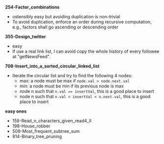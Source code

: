 **254-Factor_combinations**
- ostensibly easy but avoiding duplication is non-trivial
- To avoid duplication, enforce an order during recursive computation, e.g., factors shall go ascending or descending order

**355-Design_twitter**
- easy
- If use a real link list, I can avoid copy the whole history of every followee at "getNewsFeed".

**708-Insert_into_a_sorted_circular_linked_list**
- Iterate the circular list and try to find the following 4 nodes:
    - max:  a node must be max if `node.val > node.next.val`
    - min:  a node must be min if its previous node is max
    - node n such that `n.val == insertVal`, this is a good place to insert
    - node n such that `n.val < insertVal < n.next.val`, this is a good place to insert

**easy ones**
- 158-Read_n_characters_given_read4_II
- 198-House_robber
- 508-Most_frequent_subtree_sum
- 814-Binary_tree_pruning